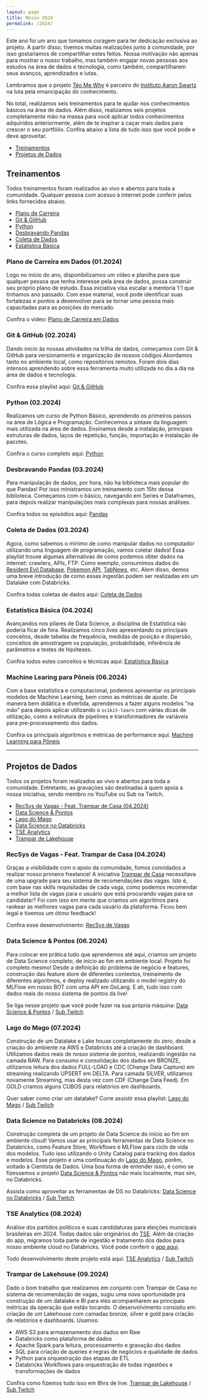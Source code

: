 ```yaml
---
layout: page
title: Nosso 2024
permalink: /2024/
---
```


Este ano foi um ano que tomamos coragem para ter dedicação exclusiva ao projeto. A partir disso, tivemos muitas realizações junto à comunidade, por isso gostaríamos de compartilhar estes feitos. Nossa motivação não apenas para mostrar o nosso trabalho, mas também engajar novas pessoas aos estudos na área de dados e tecnologia, como também, compartilharem seus avanços, aprendizados e lutas.

Lembramos que o projeto [Téo Me Why](https://teomewhy.org) é parceiro do [Instituto Aaron Swartz](https://institutoasw.org) na luta pela emancipação do conhecimento.

No total, realizamos seis treinamentos para te ajudar nos conhecimentos básicos na área de dados. Além disso, realizamos seis projetos completamente mão na massa para você aplicar todos conhecimentos adquiridos anteriormente, além de te inspirar a caçar mais dados para crescer o seu portfólio. Confira abaixo a lista de tudo isso que você pode e deve aproveitar.

- [Treinamentos](#treinamentos)
- [Projetos de Dados](#projetos-de-dados)

## Treinamentos

Todos treinamentos foram realizados ao vivo e abertos para toda a comunidade. Qualquer pessoa com acesso à internet pode conferir pelos links fornecidos abaixo.

- [Plano de Carreira](#plano-de-carreira-em-dados-012024)
- [Git & GitHub](#git--github-022024)
- [Python](#python-022024)
- [Desbravando Pandas](#desbravando-pandas-032024)
- [Coleta de Dados](#coleta-de-dados-032024)
- [Estatística Básica](#estatística-básica-042024)

### Plano de Carreira em Dados (01.2024)
Logo no início do ano, disponibilizamos um vídeo e planilha para que qualquer pessoa que tenha interesse pela área de dados, possa construir seu próprio plano de estudo. Essa iniciativa visa escalar a mentoria 1:1 que tínhamos ano passado. Com esse material, você pode identificar suas fortalezas e pontos a desenvolver para se tornar uma pessoa mais capacitadas para as posições do mercado.

Confira o vídeo: [Plano de Carreira em Dados](https://www.youtube.com/watch?v=vrbU_08NjKg)

### Git & GitHub (02.2024)
Dando início às nossas atividades na trilha de dados, começamos com Git & GitHub para versionamento e organização de nossos códigos Abordamos tanto no ambiente local, como repositórios remotos. Foram dois dias intensos aprendendo sobre essa ferramenta muito utilizada no dia a dia na área de dados e tecnologia.

Confira essa playlist aqui: [Git & GitHub](https://www.youtube.com/playlist?list=PLvlkVRRKOYFQ3cfYPjLeQ0KvrQ8bG5H11)

### Python (02.2024)
Realizamos um curso de Python Básico, aprendendo os primeiros passos na área de Lógica e Programação. Conhecemos a sintaxe da linguagem mais utilizada na área de dados. Ensinamos desde a instalação, principais estruturas de dados, laços de repetição, função, importação e instalação de pacotes.

Confira o curso completo aqui: [Python](https://www.youtube.com/playlist?list=PLvlkVRRKOYFRXdquucikNbwYeFzzzYIGb)

### Desbravando Pandas (03.2024)
Para manipulação de dados, por hora, não ha biblioteca mais popular do que Pandas! Por isso ministramos um treinamento com 15hr dessa biblioteca. Começamos com o básico, navegando em Series e Dataframes, para depois realizar manipulações mais complexas para nossas análises.

Confira todos os episódios aqui: [Pandas](https://www.youtube.com/playlist?list=PLvlkVRRKOYFSl-XCxNQ1u3uOLvDnYxupG)

### Coleta de Dados (03.2024)
Agora, como sabemos o mínimo de como manipular dados no computador utilizando uma linguagem de programação, vamos coletar dados! Essa playlist trouxe algumas alternativas de como podemos obter dados na internet: crawlers, APIs, FTP. Como exemplo, consumimos dados do [Resident Evil Database](https://www.residentevildatabase.com/), [Pokemon API](https://pokeapi.co/), [TabNews](https://www.tabnews.com.br/), etc. Alem disso, demos uma breve introdução de como essas ingestão podem ser realizadas em um Datalake com Databricks.

Confira todas coletas de dados aqui: [Coleta de Dados](https://www.youtube.com/playlist?list=PLvlkVRRKOYFSWIyhwq4Nu8sNd_GfOi1tj)

### Estatística Básica (04.2024)
Avançandos nos pilares de Data Science, a disciplina de Estatística não poderia ficar de fora. Realizamos cinco lives apresentando os principais conceitos, desde tabelas de frequência, medidas de posição e dispersão, conceitos de amostragem vs população, probabilidade, inferência de parâmetros e testes de hipóteses.

Confira todos estes conceitos e técnicas aqui: [Estatística Básica](https://www.youtube.com/playlist?list=PLvlkVRRKOYFSWIyhwq4Nu8sNd_GfOi1tj)

### Machine Learing para Pôneis (06.2024)
Com a base estatística e computacional, podemos apresentar os principais modelos de Machine Learning, bem como as métricas de ajuste. De maneira bem didática e divertida, aprendemos a fazer alguns modelos "na mão" para depois aplicar utilizando o `scikit-learn` com várias dicas de utilização, como a estrutura de pipelines e transformadores de variáveis para pre-processamento dos dados.

Confira os principais algoritmos e métricas de performance aqui: [Machine Learning para Pôneis](https://www.youtube.com/playlist?list=PLvlkVRRKOYFTXcpttQSZmv1wDg7F3uH7o)

---

## Projetos de Dados

Todos os projetos foram realizados ao vivo e abertos para toda a comunidade. Entretanto, as gravações são destinadas à quem apoia a nossa iniciativa, sendo membro no YouTube ou Sub na Twitch.

- [RecSys de Vagas - Feat. Trampar de Casa (04.2024)](#sistema-de-recomendação-de-vagas---feat-trampar-de-casa)
- [Data Science & Pontos](#data-science--pontos)
- [Lago do Mago](#lago-do-mago)
- [Data Science no Databricks](#data-science-no-databricks)
- [TSE Analytics](#tse-analytics)
- [Trampar de Lakehouse](#trampar-de-lakehouse)

### RecSys de Vagas - Feat. Trampar de Casa (04.2024)
Graças a visibilidade com o apoio da comunidade, fomos convidados a realizar nosso primeiro freelance! A iniciativa [Trampar de Casa](https://www.trampardecasa.com.br/) necessitava de uma upgrade para seu sistema de recomendações das vagas. Isto é, com base nas skills requisitadas de cada vaga, como podemos recomendar a melhor lista de vagas para o usuário que está procurando vagas para se candidatar? Foi com isso em mente que criamos um algoritmos para rankear as melhores vagas para cada usuário da plataforma. Ficou bem legal e tivemos um ótimo feedback!

Confira esse desenvolvimento: [RecSys de Vagas](https://www.youtube.com/playlist?list=PLvlkVRRKOYFTT7O8f-8oQQ1it3AH1gSfm)

### Data Science & Pontos (06.2024)
Para colocar em prática tudo que aprendemos até aqui, criamos um projeto de Data Science completo, de início ao fim em ambiente local. Projeto foi completo mesmo! Desde a definição do problema de negócio e features, construção das feature store de diferentes contextos, treinamento de diferentes algoritmos, e deploy realizado utilizando o model registry do MLFlow em nosso BOT com uma API em GoLang. E ah, tudo isso com dados reais do nosso sistema de pontos da live!

Se liga nesse projeto que você pode fazer na sua própria máquina: [Data Science & Pontos](https://www.youtube.com/playlist?list=PLvlkVRRKOYFQOkwDvfgCvKi9-I1jQXiy7)  / [Sub Twitch](https://www.twitch.tv/collections/jg9itHOO1ReLcw)

### Lago do Mago (07.2024)
Construção de um Datalake e Lake house completamente do zero, desde a criação do ambiente na AWS e Databricks até a criação de dashboard. Utilizamos dados reais de nosso sistema de pontos, realizando ingestão na camada RAW. Para consumo e consolidação dos dados em BRONZE, utilizamos leitura dos dados FULL-LOAD e CDC (Change Data Capture) em streaming realizando UPSERT em DELTA. Para camada SILVER, utilizamos novamente Streaming, mas desta vez com CDF (Change Data Feed). Em GOLD criamos alguns CUBOS para relatórios em dashboards.

Quer saber como criar um datalake? Corre assistir essa playlist: [Lago do Mago](https://www.youtube.com/playlist?list=PLvlkVRRKOYFTcLehYZ2Bd5hGIcLH0dJHE) / [Sub Twitch](https://www.twitch.tv/collections/2e8D0Vgd3hf04g)

### Data Science no Databricks (08.2024)
Construção completa de um projeto de Data Science do início ao fim em ambiente cloud! Vamos usar as principais ferramentas de Data Science no Databricks, como Feature Store, Workflows e MLFlow para ciclo de vida dos modelos. Tudo isso utilizando o Unity Catalog para tracking dos dados e modelos. Esse projeto e uma continuação do [Lago do Mago](#lago-do-mago-072024), porêm, voltado à Cientista de Dados. Uma boa forma de entender isso, é como se fizessemos o projeto [Data Science & Pontos](#data-science--pontos-062024) não mais localmente, mas sim, no Databricks.

Assista como aproveitar as ferramentas de DS no Databricks: [Data Science no Databricks](https://www.youtube.com/playlist?list=PLvlkVRRKOYFQTOgcqo1aCPPMKN_cZNJzM)  / [Sub Twitch](https://www.twitch.tv/collections/ghcAz7_75hfrgQ)

### TSE Analytics (08.2024)
Análise dos partidos políticos e suas candidaturas para eleições municipais brasileiras em 2024. Todas dados são originários do [TSE](https://dados.gov.br/dados/conjuntos-dados/candidatos-2024). Além da criação do app, migramos toda parte de ingestão e tratamento dos dados para nosso ambiente cloud no Databricks. Você pode conferir o [app aqui](https://tse-analytics.streamlit.app/).

Todo desenvolvimento deste projeto está aqui: [TSE Analytics](https://www.youtube.com/playlist?list=PLvlkVRRKOYFSvg12n4ZjDeJL6S_UOulxw) / [Sub Twitch](https://www.twitch.tv/collections/hPL8gBlV7xc2BA)

### Trampar de Lakehouse (09.2024)
Dado o bom trabalho que realizamos em conjunto com Trampar de Casa no sistema de recomendação de vagas, sugiu uma nova oportunidade pra construção de um datalake e BI para eles acompanharem as principais métricas da operação que estão tocando. O desenvolvimento consistiu em: criação de um Lakehouse com camadas bronze, silver e gold para criação de relatórios e dashboards. Usamos:
- AWS S3 para armazenamento dos dados em Raw
- Databricks como plataforma de dados
- Apache Spark para leitura, processamento e gravação dos dados
- SQL para criação de queries e regras de negócios e qualidade de dados
- Python para orquestração das etapas de ETL
- Databricks Workflows para orquestração de todas ingestões e transformações de dados

Confira como fizemos tudo isso em 8hrs de live: [Trampar de Lakehouse](https://www.youtube.com/playlist?list=PLvlkVRRKOYFSG6ORablElWKH-G2K3H9Bn)  / [Sub Twitch](https://www.twitch.tv/collections/SOtxLvG_9Rcfbw)